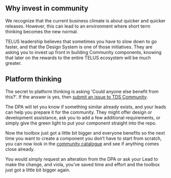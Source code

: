 ## Why invest in community

We recognize that the current business climate is about quicker and quicker releases. However, this can lead to an environment where short term thinking becomes the new normal.

TELUS leadership believes that sometimes you have to slow down to go faster, and that the Design System is one of those initiatives. They are asking you to invest up front in building Community components, knowing that later on the rewards to the entire TELUS ecosystem will be much greater.

## Platform thinking

The secret to platform thinking is asking 'Could anyone else benefit from this?'. If the answer is yes, then [submit an issue to TDS Community](https://github.com/telus/tds-community/issues/new/choose).

The DPA will let you know if something similar already exists, and your leads can help you prepare it for the community. They might offer design or development assistance, ask you to add a few additional requirements, or simply give the green light to put your component straight into the repo.

Now the toolbox just got a little bit bigger and everyone benefits so the next time you want to create a component you don’t have to start from scratch, you can now look in the [community catalogue](https://tds.telus.com/community/index.html) and see if anything comes close already.

You would simply request an alteration from the DPA or ask your Lead to make the change, and viola, you’ve saved time and effort and the toolbox just got a little bit bigger again.
